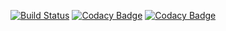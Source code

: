 [![Build Status](https://travis-ci.org/SemenTsinsky/filmSearch.svg?branch=master)](https://travis-ci.org/SemenTsinsky/filmSearch)
[![Codacy Badge](https://api.codacy.com/project/badge/Grade/77c30b1591fc473ab4133c88295e1dd6)](https://www.codacy.com/app/SemenTsinsky/filmSearch?utm_source=github.com&amp;utm_medium=referral&amp;utm_content=SemenTsinsky/filmSearch&amp;utm_campaign=Badge_Grade)
[![Codacy Badge](https://api.codacy.com/project/badge/Coverage/77c30b1591fc473ab4133c88295e1dd6)](https://www.codacy.com/app/SemenTsinsky/filmSearch?utm_source=github.com&utm_medium=referral&utm_content=SemenTsinsky/filmSearch&utm_campaign=Badge_Coverage)
